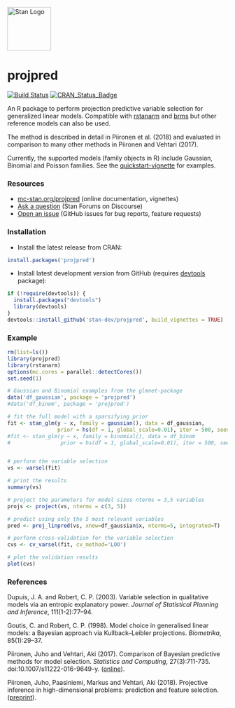 [<img src="https://raw.githubusercontent.com/stan-dev/logos/master/logo_tm.png" width=100 alt="Stan Logo"/>](https://mc-stan.org)

# projpred

[![Build Status](https://travis-ci.org/stan-dev/projpred.svg?branch=master)](https://travis-ci.org/stan-dev/projpred)
[![CRAN_Status_Badge](https://www.r-pkg.org/badges/version/projpred?color=blue)](https://cran.r-project.org/web/packages/projpred)

An R package to perform projection predictive variable selection for generalized linear models. Compatible with [rstanarm][] and [brms][] but other reference models can also be used. 

The method is described in detail in Piironen et al. (2018) and evaluated in comparison to many other methods in Piironen and Vehtari (2017). 

Currently, the supported models (family objects in R) include Gaussian, Binomial and Poisson families. See the [quickstart-vignette][] for examples.


### Resources

* [mc-stan.org/projpred](https://mc-stan.org/projpred) (online documentation, vignettes)
* [Ask a question](https://discourse.mc-stan.org) (Stan Forums on Discourse)
* [Open an issue](https://github.com/stan-dev/projpred/issues) (GitHub issues for bug reports, feature requests)


### Installation

* Install the latest release from CRAN:

```r
install.packages('projpred')
```

* Install latest development version from GitHub (requires [devtools](https://github.com/r-lib/devtools) package):

```r
if (!require(devtools)) {
  install.packages("devtools")
  library(devtools)
}
devtools::install_github('stan-dev/projpred', build_vignettes = TRUE)
```
    
### Example

```R
rm(list=ls())
library(projpred)
library(rstanarm)
options(mc.cores = parallel::detectCores())
set.seed(1)

# Gaussian and Binomial examples from the glmnet-package
data('df_gaussian', package = 'projpred')
#data('df_binom', package = 'projpred')

# fit the full model with a sparsifying prior
fit <- stan_glm(y ~ x, family = gaussian(), data = df_gaussian,
                prior = hs(df = 1, global_scale=0.01), iter = 500, seed = 1)
#fit <- stan_glm(y ~ x, family = binomial(), data = df_binom
#                prior = hs(df = 1, global_scale=0.01), iter = 500, seed = 1)


# perform the variable selection
vs <- varsel(fit)

# print the results
summary(vs)

# project the parameters for model sizes nterms = 3,5 variables 
projs <- project(vs, nterms = c(3, 5))

# predict using only the 5 most relevant variables
pred <- proj_linpred(vs, xnew=df_gaussian$x, nterms=5, integrated=T)

# perform cross-validation for the variable selection
cvs <- cv_varsel(fit, cv_method='LOO')

# plot the validation results 
plot(cvs)
```


### References

Dupuis, J. A. and Robert, C. P. (2003). Variable selection in qualitative models via an entropic explanatory power. *Journal of Statistical Planning and Inference*, 111(1-2):77–94.

Goutis, C. and Robert, C. P. (1998). Model choice in generalised linear models: a Bayesian approach via Kullback–Leibler projections. *Biometrika*, 85(1):29–37.

Piironen, Juho and Vehtari, Aki (2017). Comparison of Bayesian predictive methods for model selection. *Statistics and Computing*, 27(3):711-735. doi:10.1007/s11222-016-9649-y. ([online][piironenvehtari]).

Piironen, Juho, Paasiniemi, Markus and Vehtari, Aki (2018). Projective inference in high-dimensional problems: prediction and feature selection. ([preprint][projpred]).


  [rstanarm]: https://github.com/stan-dev/rstanarm
  [brms]: https://github.com/paul-buerkner/brms
  [piironenvehtari]: https://link.springer.com/article/10.1007/s11222-016-9649-y
  [projpred]: https://arxiv.org/abs/1810.02406
  [quickstart-vignette]: https://htmlpreview.github.io/?https://github.com/stan-dev/projpred/blob/master/vignettes/quickstart.html

